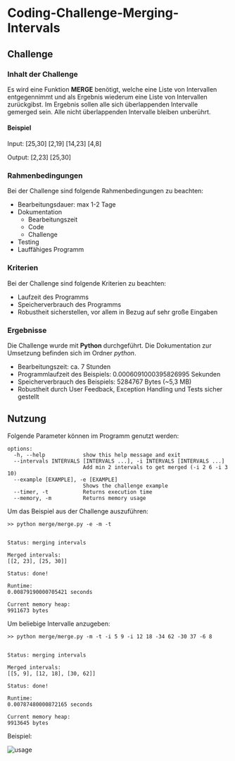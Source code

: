# Coding-Challenge-Merging-Intervals

## Challenge

### Inhalt der Challenge

Es wird eine Funktion **MERGE** benötigt, welche eine Liste von Intervallen entgegennimmt und als Ergebnis wiederum eine Liste von Intervallen zurückgibst.
Im Ergebnis sollen alle sich überlappenden Intervalle gemerged sein. Alle nicht überlappenden Intervalle bleiben unberührt.

#### Beispiel

Input: [25,30] [2,19] [14,23] [4,8]  

Output: [2,23] [25,30]

### Rahmenbedingungen

Bei der Challenge sind folgende Rahmenbedingungen zu beachten:

- Bearbeitungsdauer: max 1-2 Tage
- Dokumentation
    - Bearbeitungszeit
    - Code 
    - Challenge
- Testing
- Lauffähiges Programm

### Kriterien

Bei der Challenge sind folgende Kriterien zu beachten:

- Laufzeit des Programms 
- Speicherverbrauch des Programms
- Robustheit sicherstellen, vor allem in Bezug auf sehr große Eingaben

### Ergebnisse

Die Challenge wurde mit **Python** durchgeführt. Die Dokumentation zur Umsetzung befinden sich im Ordner *python*.

- Bearbeitungszeit: ca. 7 Stunden
- Programmlaufzeit des Beispiels: 0.0006091000395826995 Sekunden
- Speicherverbrauch des Beispiels: 5284767 Bytes (~5,3 MB)
- Robustheit durch User Feedback, Exception Handling und Tests sicher gestellt

## Nutzung

Folgende Parameter können im Programm genutzt werden:

```
options:
  -h, --help            show this help message and exit
  --intervals INTERVALS [INTERVALS ...], -i INTERVALS [INTERVALS ...]
                        Add min 2 intervals to get merged (-i 2 6 -i 3 10)
  --example [EXAMPLE], -e [EXAMPLE]
                        Shows the challenge example
  --timer, -t           Returns execution time
  --memory, -m          Returns memory usage
```

Um das Beispiel aus der Challenge auszuführen:

```
>> python merge/merge.py -e -m -t


Status: merging intervals

Merged intervals:
[[2, 23], [25, 30]]

Status: done!

Runtime:
0.00879190000705421 seconds

Current memory heap:
9911673 bytes
```

Um beliebige Intervalle anzugeben:

```
>> python merge/merge.py -m -t -i 5 9 -i 12 18 -34 62 -30 37 -6 8


Status: merging intervals

Merged intervals:
[[5, 9], [12, 18], [30, 62]]

Status: done!

Runtime:
0.00787480000872165 seconds

Current memory heap:
9913645 bytes
```

Beispiel:

![usage](https://i.imgur.com/wE5wQD0.gif)